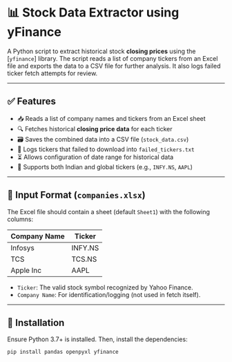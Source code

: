 # 📊 Stock Data Extractor using yFinance

A Python script to extract historical stock **closing prices** using the [`yfinance`] library. The script reads a list of company tickers from an Excel file and exports the data to a CSV file for further analysis. It also logs failed ticker fetch attempts for review.

---

## ✅ Features

- 📥 Reads a list of company names and tickers from an Excel sheet  
- 🔍 Fetches historical **closing price data** for each ticker  
- 🗃️ Saves the combined data into a CSV file (`stock_data.csv`)  
- 🧾 Logs tickers that failed to download into `failed_tickers.txt`  
- ⏳ Allows configuration of date range for historical data  
- 💼 Supports both Indian and global tickers (e.g., `INFY.NS`, `AAPL`)  

---

## 📁 Input Format (`companies.xlsx`)

The Excel file should contain a sheet (default `Sheet1`) with the following columns:

| Company Name | Ticker   |
|--------------|----------|
| Infosys      | INFY.NS  |
| TCS          | TCS.NS   |
| Apple Inc    | AAPL     |

- `Ticker`: The valid stock symbol recognized by Yahoo Finance.  
- `Company Name`: For identification/logging (not used in fetch itself).  

---

## 🔧 Installation

Ensure Python 3.7+ is installed. Then, install the dependencies:

```bash
pip install pandas openpyxl yfinance

